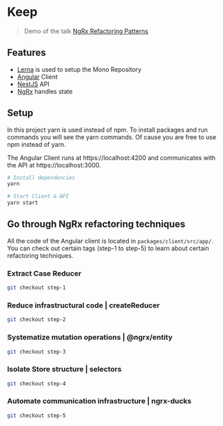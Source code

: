 # Keep

> Demo of the talk [NgRx Refactoring Patterns](https://speakerdeck.com/gregonnet/ngrx-refactoring-patterns)

## Features

- [Lerna](https://lernajs.io/) is used to setup the Mono Repository
- [Angular](https://angular.io) Client
- [NestJS](https://nestjs.com) API
- [NgRx](https://ngrx.io) handles state

## Setup

In this project yarn is used instead of npm.
To install packages and run commands you will see the yarn commands.
Of cause you are free to use npm instead of yarn.

The Angular Client runs at https://localhost:4200 and communicates with
the API at https://localhost:3000.

```bash
# Install dependencies
yarn

# Start Client & API
yarn start
```

## Go through NgRx refactoring techniques

All the code of the Angular client is located in `packages/client/src/app/`.
You can check out certain tags (step-1 to step-5) to learn about certain
refactoring techniques.

### Extract Case Reducer

```bash
git checkout step-1
```

### Reduce infrastructural code | createReducer

```bash
git checkout step-2
```

### Systematize mutation operations | @ngrx/entity

```bash
git checkout step-3
```

### Isolate Store structure | selectors

```bash
git checkout step-4
```

### Automate communication infrastructure | ngrx-ducks

```bash
git checkout step-5
```
